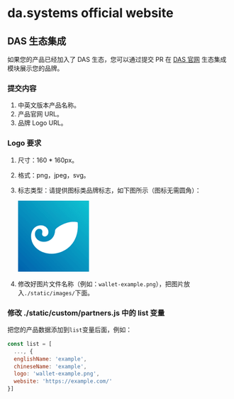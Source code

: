 # da.systems official website

## DAS 生态集成
如果您的产品已经加入了 DAS 生态，您可以通过提交 PR 在 [DAS 官网](http://da.systems/#integration) 生态集成模块展示您的品牌。

### 提交内容
1. 中英文版本产品名称。
2. 产品官网 URL。
3. 品牌 Logo URL。

### Logo 要求
1. 尺寸：160 * 160px。
2. 格式：png，jpeg，svg。
3. 标志类型：请提供图标类品牌标志，如下图所示（图标无需圆角）：

   ![示例](./static/images/wallet-imtoken.png)
4. 修改好图片文件名称（例如：`wallet-example.png`），把图片放入`./static/images/`下面。

### 修改 ./static/custom/partners.js 中的 list 变量
把您的产品数据添加到`list`变量后面，例如：
```javascript
const list = [
  ..., {
  englishName: 'example',
  chineseName: 'example',
  logo: 'wallet-example.png',
  website: 'https://example.com/'
}]
```

